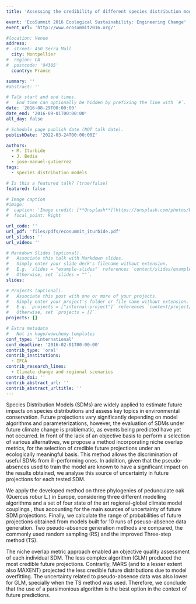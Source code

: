 ```yaml
---
title: 'Assessing the credibility of different species distribution models to project changes under future climate conditions'

event: 'EcoSummit 2016 Ecological Sustainability: Engineering Change'
event_url: 'http://www.ecosummit2016.org/'

#location: Venue
address:
#  street: 450 Serra Mall
  city: Montpellier
#  region: CA
#  postcode: '94305'
  country: France

summary: ''
#abstract: ''

# Talk start and end times.
#   End time can optionally be hidden by prefixing the line with `#`.
date: '2016-08-29T00:00:00'
date_end: '2016-09-01T00:00:00'
all_day: false

# Schedule page publish date (NOT talk date).
publishDate: '2022-03-24T00:00:00Z'

authors: 
  - M. Iturbide
  - J. Bedia
  - jose-manuel-gutierrez
tags: 
  - species distribution models

# Is this a featured talk? (true/false)
featured: false

# Image caption
#image:
#  caption: 'Image credit: [**Unsplash**](https://unsplash.com/photos/bzdhc5b3Bxs)'
#  focal_point: Right

url_code: ''
url_pdf: 'files/pdfs/ecosummit_iturbide.pdf'
url_slides: ''
url_video: ''

# Markdown Slides (optional).
#   Associate this talk with Markdown slides.
#   Simply enter your slide deck's filename without extension.
#   E.g. `slides = "example-slides"` references `content/slides/example-slides.md`.
#   Otherwise, set `slides = ""`.
slides:

# Projects (optional).
#   Associate this post with one or more of your projects.
#   Simply enter your project's folder or file name without extension.
#   E.g. `projects = ["internal-project"]` references `content/project/deep-learning/index.md`.
#   Otherwise, set `projects = []`.
projects: []

# Extra metadata
#   Not in hugo/wowchemy templates
conf_type: 'international'
conf_deadline: '2016-02-01T00:00:00'
contrib_type: 'oral'
contrib_institutions: 
  - IFCA
contrib_research_lines: 
  - Climate change and regional scenarios
contrib_doi: ''
contrib_abstract_url: ''
contrib_abstract_urltitle: ''
---
```


Species Distribution Models (SDMs) are widely applied to estimate future impacts on species distributions and assess key topics in environmental conservation. Future projections vary significantly depending on model algorithms and parameterizations, however, the evaluation of SDMs under future climate change is problematic, as events being predicted have yet not occurred. In front of the lack of an objective basis to perform a selection of various alternatives,  we propose a method incorporating niche overlap metrics, for the selection of credible future projections under an ecologically meaningful basis. This method allows the discrimination of useful SDMs from ill-performing ones. In addition, given that the pseudo-absences used to train the model are known to have a significant impact on the results obtained, we analyse this source of uncertainty in future projections for each tested SDM. 

We apply the developed method on three phylogenies of pedunculate oak (Quercus robur L.) in Europe, considering three different modelling algorithms and a set of four state of the art regional-global climate model couplings , thus accounting for the main sources of uncertainty of future SDM projections. Finally, we calculate the range of probabilities of future projections obtained from models built for 10 runs of pseuso-absence data generation. Two pseudo-absence generation methods are compared, the commonly used random sampling (RS) and the improved Three-step method (TS).

The niche overlap metric approach enabled an objective quality assessment of each individual SDM. The less complex algorithm (GLM) produced the most credible future projections. Contrarily, MARS (and to a lesser extent also MAXENT) projected the less credible future distributions due to model overfitting. The uncertainty related to pseudo-absence data was also lower for GLM, specially when the TS method was used. Therefore, we conclude that the use of a parsimonious algorithm is the best option in the context of future predictions.
